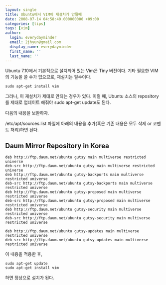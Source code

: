 ```yaml
---
layout: single
title: Ubuntu에서 VIM이 재설치가 안될때
date: 2008-07-14 04:58:40.000000000 +09:00
categories: [tips]
tags: [vim]
author:
  login: everydayminder
  email: 2jhyun@gmail.com
  display_name: everydayminder
  first_name: ''
  last_name: ''
---
```

Ubuntu 7.10에서 기본적으로 설치되어 있는 Vim은 Tiny 버전이다.
기타 필요한 VIM의 기능을 쓸 수가 없으므로, 재설치는 필수이다.

```
sudo apt-get install vim
```

그러나, 이 재설치가 제대로 안되는 경우가 있다.
이럴 때, Ubuntu 소스의 repository를 제대로 업데이트 해줘야
sudo apt-get update도 된다.


다음의 내용을 보완하자.


/etc/apt/sources.list 파일에 아래의 내용을 추가(혹은 기존 내용은 모두 삭제 or 코멘트 처리)하면 된다.


## Daum Mirror Repository in Korea
```
deb http://ftp.daum.net/ubuntu gutsy main multiverse restricted universe
deb-src http://ftp.daum.net/ubuntu gutsy main multiverse restricted universe
deb http://ftp.daum.net/ubuntu gutsy-backports main multiverse restricted universe
deb-src http://ftp.daum.net/ubuntu gutsy-backports main multiverse restricted universe
deb http://ftp.daum.net/ubuntu gutsy-proposed main multiverse restricted universe
deb-src http://ftp.daum.net/ubuntu gutsy-proposed main multiverse restricted universe
deb http://ftp.daum.net/ubuntu gutsy-security main multiverse restricted universe
deb-src http://ftp.daum.net/ubuntu gutsy-security main multiverse restricted universe

deb http://ftp.daum.net/ubuntu gutsy-updates main multiverse restricted universe
deb-src http://ftp.daum.net/ubuntu gutsy-updates main multiverse restricted universe
```

이 내용을 적용한 후,

```
sudo apt-get update
sudo apt-get install vim 
```
하면 정상으로 설치가 된다.

